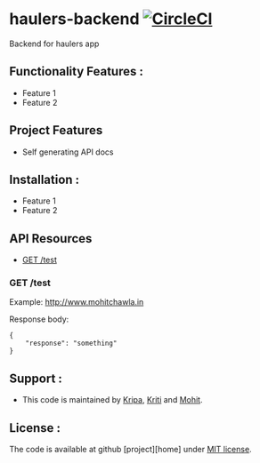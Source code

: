 # haulers-backend [![CircleCI](https://circleci.com/gh/mohit-chawla/haulers-backend.svg?style=svg)](https://circleci.com/gh/mohit-chawla/haulers-backend)
Backend for haulers app

## Functionality Features :
  
   - Feature 1
   - Feature 2

## Project Features
   - Self generating API docs


## Installation :
   - Feature 1
   - Feature 2

## API Resources

  - [GET /test](#get-test)

### GET /test

Example: http://www.mohitchawla.in

Response body:

    {
        "response": "something"
    }


## Support :
  
  - This code is maintained by [Kripa], [Kriti] and [Mohit].
  
  
## License :
  
  The code is available at github [project][home] under [MIT license][4].
  
   [Mohit]: http://www.mohitchawla.in
   [Kriti]: http://www.kritisingh.in
   [Kripa]: https://github.com/coderKr
   [project]: https://github.com/mohit-chawla/haulers-backend
   [4]: http://revolunet.mit-license.org